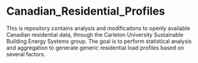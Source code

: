 # Canadian_Residential_Profiles
This is repository contains analysis and modificaitons to openly available Canadian residential data, through the Carleton University Sustainable Building Energy Systems group. The goal is to perform statistical analysis and aggregation to generate generic residential load profiles based on several factors.
